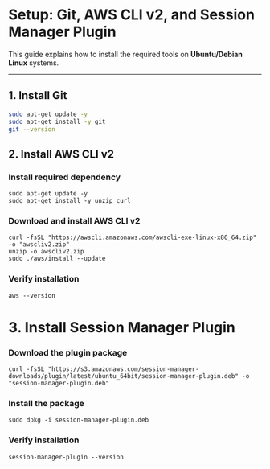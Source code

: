 # Setup: Git, AWS CLI v2, and Session Manager Plugin

This guide explains how to install the required tools on **Ubuntu/Debian Linux** systems.

---

## 1. Install Git
```bash
sudo apt-get update -y
sudo apt-get install -y git
git --version
```


## 2. Install AWS CLI v2

### Install required dependency
```
sudo apt-get update -y
sudo apt-get install -y unzip curl
```

### Download and install AWS CLI v2
```
curl -fsSL "https://awscli.amazonaws.com/awscli-exe-linux-x86_64.zip" -o "awscliv2.zip"
unzip -o awscliv2.zip
sudo ./aws/install --update
```

### Verify installation
```
aws --version
```

# 3. Install Session Manager Plugin

### Download the plugin package
```
curl -fsSL "https://s3.amazonaws.com/session-manager-downloads/plugin/latest/ubuntu_64bit/session-manager-plugin.deb" -o "session-manager-plugin.deb"
```

### Install the package
```
sudo dpkg -i session-manager-plugin.deb
```
### Verify installation
```
session-manager-plugin --version
```